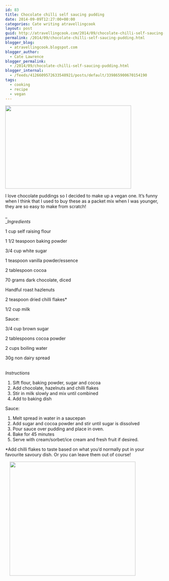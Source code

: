 ```yaml
---
id: 83
title: Chocolate chilli self saucing pudding
date: 2014-09-09T12:27:00+00:00
categories: Cate writing atravellingcook
layout: post
guid: http://atravellingcook.com/2014/09/chocolate-chilli-self-saucing-pudding.html
permalink: /2014/09/chocolate-chilli-self-saucing-pudding.html
blogger_blog:
  - atravellingcook.blogspot.com
blogger_author:
  - Cate Lawrence
blogger_permalink:
  - /2014/09/chocolate-chilli-self-saucing-pudding.html
blogger_internal:
  - /feeds/4126609572633548921/posts/default/339865900670154190
tags:
  - cooking
  - recipe
  - vegan
---
```


  <a  href="http://4.bp.blogspot.com/-hAUhB4Uxiws/VA7ju7KYuEI/AAAAAAAAJc0/FcFJe3mOM0Q/s1600/15187906095_49328dd709_z.jpg"><img src="http://4.bp.blogspot.com/-hAUhB4Uxiws/VA7ju7KYuEI/AAAAAAAAJc0/FcFJe3mOM0Q/s1600/15187906095_49328dd709_z.jpg" alt="" width="400" height="265" border="0" /></a>


I love chocolate puddings so I decided to make up a vegan one. It&#8217;s funny when I think that I used to buy these as a packet mix when I was younger, they are so easy to make from scratch! 

_<br /> __Ingredients_

1 cup self raising flour

1 1/2 teaspoon baking powder

3/4 cup white sugar

1 teaspoon vanilla powder/essence

2 tablespoon cocoa

70 grams dark chocolate, diced

Handful roast hazlenuts

2 teaspoon dried chilli flakes*

1/2 cup milk

Sauce:

3/4 cup brown sugar

2 tablespoons cocoa powder

2 cups boiling water

30g non dairy spread

<i><br /> </i><i>Instructions</i>

  1. Sift flour, baking powder, sugar and cocoa
  2. Add chocolate, hazelnuts and chilli flakes
  3. Stir in milk slowly and mix until combined
  4. Add to baking dish

Sauce:

  1. Melt spread in water in a saucepan
  2. Add sugar and cocoa powder and stir until sugar is dissolved
  3. Pour sauce over pudding and place in oven.
  4. Bake for 45 minutes
  5. Serve with cream/sorbet/ice cream and fresh fruit if desired.

*Add chilli flakes to taste based on what you&#8217;d normally put in your favourite savoury dish. Or you can leave them out of course!

<a style="margin-left: 1em; margin-right: 1em; text-align: center;" href="http://3.bp.blogspot.com/-m93aRlh9v5w/VA7ju0kSaII/AAAAAAAAJcw/0HGCA4te214/s1600/15184879261_6f31ed1c1a_z.jpg"><img src="http://3.bp.blogspot.com/-m93aRlh9v5w/VA7ju0kSaII/AAAAAAAAJcw/0HGCA4te214/s1600/15184879261_6f31ed1c1a_z.jpg" alt="" width="400" height="363" border="0" /></a>
